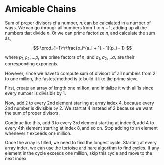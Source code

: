 # Amicable Chains

Sum of proper divisors of a number, $n$, can be calculated in a number of ways. We can go through all numbers from $1$ to $n - 1$, adding up all the numbers that divide $n$. Or we can prime factorize $n$, and calculate the sum as,

$$
\prod_{i=1}^r\frac{p_i^{a_i + 1} - 1}{p_i - 1}
$$

where $p_1, p_2, \dots p_r$ are prime factors of $n$, and $a_1, a_2, \dots a_r$ are their corresponding exponents.

However, since we have to compute sum of divisors of all numbers from 2 to one million, the fastest method is to build it like the prime sieve.

First, create an array of length one million, and initialize it with all 1s since every number is divisible by 1.

Now, add 2 to every 2nd element starting at array index 4, because every 2nd number is divisible by 2. We start at 4 instead of 2 because we want the sum of proper divisors.

Continue like this, add 3 to every 3rd element starting at index 6, add 4 to every 4th element starting at index 8, and so on. Stop adding to an element whenever it exceeds one million.

Once the array is filled, we need to find the longest cycle. Starting at every array index, we can use the [tortoise and hare algorithm](https://en.wikipedia.org/wiki/Cycle_detection#Floyd's_tortoise_and_hare) to find cycles. If any element in the cycle exceeds one million, skip this cycle and move to the next index.
